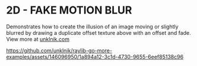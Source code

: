 
# 2D - FAKE MOTION BLUR
Demonstrates how to create the illusion of an image moving or slightly blurred by drawing a duplicate offset texture above with an offset and fade. View more at [unklnik.com](https://unklnik.com/posts/2d-motion-blur/)

https://github.com/unklnik/raylib-go-more-examples/assets/146096950/1a894a12-3c1d-4730-9655-6eef85138c96
